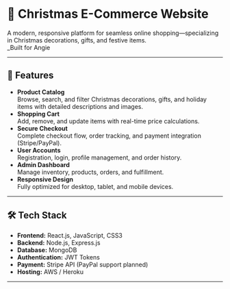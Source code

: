 # 🎄 Christmas E-Commerce Website

A modern, responsive platform for seamless online shopping—specializing in Christmas decorations, gifts, and festive items.  
_Built for Angie 

---

## 🚀 Features

- **Product Catalog**  
  Browse, search, and filter Christmas decorations, gifts, and holiday items with detailed descriptions and images.
- **Shopping Cart**  
  Add, remove, and update items with real-time price calculations.
- **Secure Checkout**  
  Complete checkout flow, order tracking, and payment integration (Stripe/PayPal).
- **User Accounts**  
  Registration, login, profile management, and order history.
- **Admin Dashboard**  
  Manage inventory, products, orders, and fulfillment.
- **Responsive Design**  
  Fully optimized for desktop, tablet, and mobile devices.

---

## 🛠 Tech Stack

- **Frontend:** React.js, JavaScript, CSS3  
- **Backend:** Node.js, Express.js  
- **Database:** MongoDB  
- **Authentication:** JWT Tokens  
- **Payment:** Stripe API (PayPal support planned)  
- **Hosting:** AWS / Heroku

---



